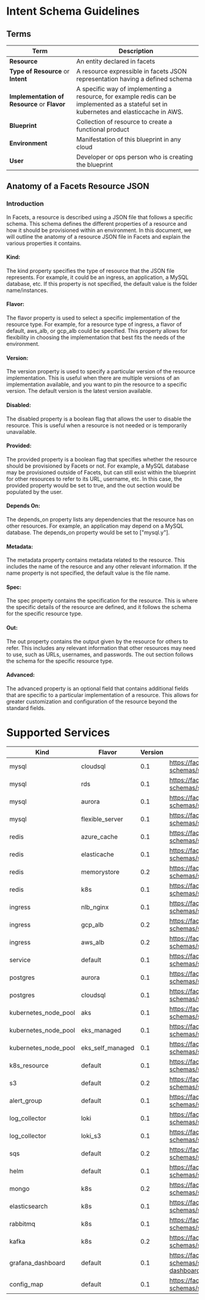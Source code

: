 # Intent Schema Guidelines

## Terms

| Term                                         | Description                                                                                                                              |
|----------------------------------------------|------------------------------------------------------------------------------------------------------------------------------------------|
| **Resource**                                 | An entity declared in facets                                                                                                             |
| **Type of Resource** or **Intent**           | A resource expressible in facets JSON representation having a defined schema                                                             |
| **Implementation of Resource** or **Flavor** | A specific way of implementing a resource, for example redis can be implemented as a stateful set in kubernetes and elasticcache in AWS. |
| **Blueprint**                                | Collection of resource to create a functional product                                                                                    |
| **Environment**                              | Manifestation of this blueprint in any cloud                                                                                             |
| **User**                                     | Developer or ops person who is creating the blueprint                                                                                    |

## Anatomy of a Facets Resource JSON

### Introduction
In Facets, a resource is described using a JSON file that follows a specific schema. This schema defines the different properties of a resource and how it should be provisioned within an environment. In this document, we will outline the anatomy of a resource JSON file in Facets and explain the various properties it contains.

#### Kind:
The kind property specifies the type of resource that the JSON file represents. For example, it could be an ingress, an application, a MySQL database, etc. If this property is not specified, the default value is the folder name/instances.

#### Flavor:
The flavor property is used to select a specific implementation of the resource type. For example, for a resource type of ingress, a flavor of default, aws_alb, or gcp_alb could be specified. This property allows for flexibility in choosing the implementation that best fits the needs of the environment.

#### Version:
The version property is used to specify a particular version of the resource implementation. This is useful when there are multiple versions of an implementation available, and you want to pin the resource to a specific version. The default version is the latest version available.

#### Disabled:
The disabled property is a boolean flag that allows the user to disable the resource. This is useful when a resource is not needed or is temporarily unavailable.

#### Provided:
The provided property is a boolean flag that specifies whether the resource should be provisioned by Facets or not. For example, a MySQL database may be provisioned outside of Facets, but can still exist within the blueprint for other resources to refer to its URL, username, etc. In this case, the provided property would be set to true, and the out section would be populated by the user.

#### Depends On:
The depends_on property lists any dependencies that the resource has on other resources. For example, an application may depend on a MySQL database. The depends_on property would be set to ["mysql.y"].

#### Metadata:
The metadata property contains metadata related to the resource. This includes the name of the resource and any other relevant information. If the name property is not specified, the default value is the file name.

#### Spec:
The spec property contains the specification for the resource. This is where the specific details of the resource are defined, and it follows the schema for the specific resource type.

#### Out:
The out property contains the output given by the resource for others to refer. This includes any relevant information that other resources may need to use, such as URLs, usernames, and passwords. The out section follows the schema for the specific resource type.

#### Advanced:
The advanced property is an optional field that contains additional fields that are specific to a particular implementation of a resource. This allows for greater customization and configuration of the resource beyond the standard fields.

# Supported Services

| Kind                 | Flavor           | Version | Schema                                                                                                | Sample                                                                    | Readme                                                          |
|----------------------|------------------|---------|-------------------------------------------------------------------------------------------------------|---------------------------------------------------------------------------|-----------------------------------------------------------------|
| mysql                | cloudsql         | 0.1     | https://facets-cloud.github.io/facets-schemas/schemas/mysql/mysql.schema.json                         | [Sample](schemas/mysql/mysql.cloudsql.sample.json)                        | [Readme](schemas/mysql/mysql.schema.md)                         |
| mysql                | rds              | 0.1     | https://facets-cloud.github.io/facets-schemas/schemas/mysql/mysql.schema.json                         | [Sample](schemas/mysql/mysql.rds.sample.json)                             | [Readme](schemas/mysql/mysql.schema.md)                         |
| mysql                | aurora           | 0.1     | https://facets-cloud.github.io/facets-schemas/schemas/mysql/mysql.schema.json                         | [Sample](schemas/mysql/mysql.aurora.sample.json)                          | [Readme](schemas/mysql/mysql.schema.md)                         |
| mysql                | flexible_server  | 0.1     | https://facets-cloud.github.io/facets-schemas/schemas/mysql/mysql.schema.json                         | [Sample](schemas/mysql/mysql.flexible_server.sample.json)                 | [Readme](schemas/mysql/mysql.schema.md)                         |
| redis                | azure_cache      | 0.1     | https://facets-cloud.github.io/facets-schemas/schemas/redis/redis.schema.json                         | [Sample](schemas/redis/redis.sample.json)                                 | [Readme](schemas/redis/redis.schema.md)                         |
| redis                | elasticache      | 0.1     | https://facets-cloud.github.io/facets-schemas/schemas/redis/redis.schema.json                         | [Sample](schemas/redis/redis.sample.json)                                 | [Readme](schemas/redis/redis.schema.md)                         |
| redis                | memorystore      | 0.2     | https://facets-cloud.github.io/facets-schemas/schemas/redis/redis.schema.json                         | [Sample](schemas/redis/redis.sample.json)                                 | [Readme](schemas/redis/redis.schema.md)                         |
| redis                | k8s              | 0.1     | https://facets-cloud.github.io/facets-schemas/schemas/redis/redis.schema.json                         | [Sample](schemas/redis/redis.sample.json)                                 | [Readme](schemas/redis/redis.schema.md)                         |
| ingress              | nlb_nginx        | 0.1     | https://facets-cloud.github.io/facets-schemas/schemas/loadbalancer/ingress.schema.json                | [Sample](schemas/loadbalancer/ingress.nlb_ngnix.sample.json)              | [Readme](schemas/loadbalancer/ingress.schema.md)                |
| ingress              | gcp_alb          | 0.2     | https://facets-cloud.github.io/facets-schemas/schemas/loadbalancer/ingress.schema.json                | [Sample](schemas/loadbalancer/ingress.gcp_alb.sample.json)                | [Readme](schemas/loadbalancer/ingress.schema.md)                |
| ingress              | aws_alb          | 0.2     | https://facets-cloud.github.io/facets-schemas/schemas/loadbalancer/ingress.schema.json                | [Sample](schemas/loadbalancer/ingress.aws_alb.sample.json)                | [Readme](schemas/loadbalancer/ingress.schema.md)                |
| service              | default          | 0.1     | https://facets-cloud.github.io/facets-schemas/schemas/service/service.schema.json                     | [Sample](schemas/service/service.default.sample.json)                     | [Readme](schemas/service/service.schema.md)                     |
| postgres             | aurora           | 0.1     | https://facets-cloud.github.io/facets-schemas/schemas/postgres/postgres.schema.json                   | [Sample](schemas/postgres/postgres.aurora.sample.json)                    | [Readme](schemas/postgres/postgres.schema.md)                   |
| postgres             | cloudsql         | 0.1     | https://facets-cloud.github.io/facets-schemas/schemas/postgres/postgres.schema.json                   | [Sample](schemas/postgres/postgres.cloudsql.sample.json)                  | [Readme](schemas/postgres/postgres.schema.md)                   |
| kubernetes_node_pool | aks              | 0.1     | https://facets-cloud.github.io/facets-schemas/schemas/nodepool/nodepool.schema.json                   | [Sample](schemas/nodepool/nodepool.aks.sample.json)                       | [Readme](schemas/nodepool/nodepool.schema.md)                   |
| kubernetes_node_pool | eks_managed      | 0.1     | https://facets-cloud.github.io/facets-schemas/schemas/nodepool/nodepool.schema.json                   | [Sample](schemas/nodepool/nodepool.eks_managed.sample.json)               | [Readme](schemas/nodepool/nodepool.schema.md)                   |
| kubernetes_node_pool | eks_self_managed | 0.1     | https://facets-cloud.github.io/facets-schemas/schemas/nodepool/nodepool.schema.json                   | [Sample](schemas/nodepool/nodepool.eks_self_managed.sample.json)          | [Readme](schemas/nodepool/nodepool.schema.md)                   |
| k8s_resource         | default          | 0.1     | https://facets-cloud.github.io/facets-schemas/schemas/k8s_resource/k8s_resource.schema.json           | [Sample](schemas/k8s_resource/k8s_resource.default.sample.json)           | [Readme](schemas/k8s_resource/k8s_resource.schema.md)           |
| s3                   | default          | 0.2     | https://facets-cloud.github.io/facets-schemas/schemas/s3/s3.schema.json                               | [Sample](schemas/s3/s3.default.sample.json)                               | [Readme](schemas/s3/s3.schema.md)                               |
| alert_group          | default          | 0.1     | https://facets-cloud.github.io/facets-schemas/schemas/alert_group/alert_group.schema.json             | [Sample](schemas/alert_group/alert_group.default.sample.json)             | [Readme](schemas/alert_group/alert_group.schema.md)             |
| log_collector        | loki             | 0.1     | https://facets-cloud.github.io/facets-schemas/schemas/log_collector/log_collector.schema.json         | [Sample](schemas/log_collector/log_collector.loki.sample.json)            | [Readme](schemas/log_collector/log_collector.schema.md)         |
| log_collector        | loki_s3          | 0.1     | https://facets-cloud.github.io/facets-schemas/schemas/log_collector/log_collector.schema.json         | [Sample](schemas/log_collector/log_collector.loki_s3.sample.json)         | [Readme](schemas/log_collector/log_collector.schema.md)         |
| sqs                  | default          | 0.2     | https://facets-cloud.github.io/facets-schemas/schemas/sqs/sqs.schema.json                             | [Sample](schemas/sqs/sqs.default.sample.json)                             | [Readme](schemas/sqs/sqs.schema.md)                             |
| helm                 | default          | 0.1     | https://facets-cloud.github.io/facets-schemas/schemas/helm/helm.schema.json                           | [Sample](schemas/helm/helm.helm_simple.sample.json)                       | [Readme](schemas/helm/helm.schema.md)                           |
| mongo                | k8s              | 0.2     | https://facets-cloud.github.io/facets-schemas/schemas/mongo/mongo.schema.json                         | [Sample](schemas/mongo/mongo.k8s.sample.json)                             | [Readme](schemas/mongo/mongo.schema.md)                         |
| elasticsearch        | k8s              | 0.1     | https://facets-cloud.github.io/facets-schemas/schemas/elasticsearch/elasticsearch.schema.json         | [Sample](schemas/elasticsearch/elasticsearch.k8s.sample.json)             | [Readme](schemas/elasticsearch/elasticsearch.schema.md)         |
| rabbitmq             | k8s              | 0.1     | https://facets-cloud.github.io/facets-schemas/schemas/rabbitmq/rabbitmq.schema.json                   | [Sample](schemas/rabbitmq/rabbitmq.k8s.sample.json)                       | [Readme](schemas/rabbitmq/rabbitmq.schema.md)                   |
| kafka                | k8s              | 0.2     | https://facets-cloud.github.io/facets-schemas/schemas/kafka/kafka.schema.json                         | [Sample](schemas/kafka/kafka.k8s.sample.json)                             | [Readme](schemas/kafka/kafka.schema.md)                         |
| grafana_dashboard    | default          | 0.1     | https://facets-cloud.github.io/facets-schemas/schemas/grafana_dashboard/grafana-dashboard.schema.json | [Sample](schemas/grafana_dashboard/grafana_dashboard.default.sample.json) | [Readme](schemas/grafana_dashboard/grafana_dashboard.schema.md) |
| config_map           | default          | 0.1     | https://facets-cloud.github.io/facets-schemas/schemas/config_map/config_map.schema.json               | [Sample](schemas/config_map/config_map.k8s.sample.json)                   | [Readme](schemas/config_map/config_map.schema.md)               |
